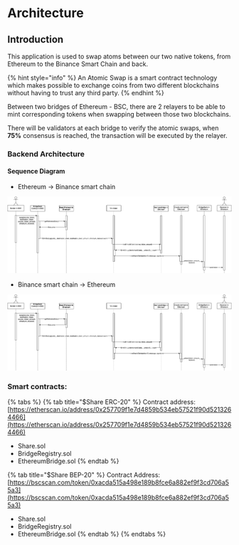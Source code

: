 # Architecture

## Introduction

This application is used to swap atoms between our two native tokens, from Ethereum to the Binance Smart Chain and back.

{% hint style="info" %}
An Atomic Swap is a smart contract technology which makes possible to exchange coins from two different blockchains without having to trust any third party.
{% endhint %}

Between two bridges of Ethereum - BSC, there are 2 relayers to be able to mint corresponding tokens when swapping between those two blockchains.

There will be validators at each bridge to verify the atomic swaps, when **75%** consensus is reached, the transaction will be executed by the relayer.

### Backend Architecture

#### Sequence Diagram

* Ethereum -> Binance smart chain

![](../.gitbook/assets/bsctoeth.png)

* Binance smart chain -> Ethereum

![](../.gitbook/assets/bsctoeth.png)



### Smart contracts:

{% tabs %}
{% tab title="$Share ERC-20" %}
Contract address: [https://etherscan.io/address/0x257709f1e7d4859b534eb57521f90d5213264466](https://etherscan.io/address/0x257709f1e7d4859b534eb57521f90d5213264466)

* Share.sol
* BridgeRegistry.sol
* EthereumBridge.sol
{% endtab %}

{% tab title="$Share BEP-20" %}
Contract Address: [https://bscscan.com/token/0xacda515a498e189b8fce6a882ef9f3cd706a55a3](https://bscscan.com/token/0xacda515a498e189b8fce6a882ef9f3cd706a55a3)

* Share.sol
* BridgeRegistry.sol
* EthereumBridge.sol
{% endtab %}
{% endtabs %}

###
